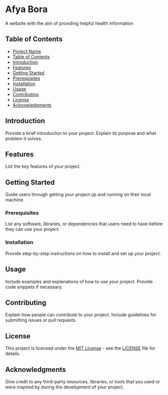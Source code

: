 # Afya Bora

A website with the aim of providing helpful health information

## Table of Contents

- [Project Name](#project-name)
- [Table of Contents](#table-of-contents)
- [Introduction](#introduction)
- [Features](#features)
- [Getting Started](#getting-started)
- [Prerequisites](#prerequisites)
- [Installation](#installation)
- [Usage](#usage)
- [Contributing](#contributing)
- [License](#license)
- [Acknowledgments](#acknowledgments)

## Introduction

Provide a brief introduction to your project. Explain its purpose and what problem it solves.

## Features

List the key features of your project.

## Getting Started

Guide users through getting your project up and running on their local machine.

### Prerequisites

List any software, libraries, or dependencies that users need to have before they can use your project.

### Installation

Provide step-by-step instructions on how to install and set up your project.

## Usage

Include examples and explanations of how to use your project. Provide code snippets if necessary.

## Contributing

Explain how people can contribute to your project. Include guidelines for submitting issues or pull requests.

## License

This project is licensed under the [MIT License](LICENSE) - see the [LICENSE](LICENSE) file for details.

## Acknowledgments

Give credit to any third-party resources, libraries, or tools that you used or were inspired by during the development of your project.
